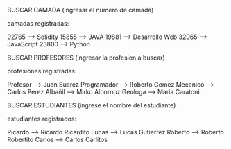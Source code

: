 BUSCAR CAMADA (ingresar el numero de camada)

camadas registradas:

92765 --> Solidity
15855 --> JAVA
19881 --> Desarrollo Web
32065 --> JavaScript
23800 --> Python

BUSCAR PROFESORES (ingresar la profesion a buscar)

profesiones registradas:

Profesor --> Juan Suarez
Programador --> Roberto Gomez
Mecanico --> Carlos Perez
Albañil --> Mirko Albornoz
Geologa --> Maria Caratoni

BUSCAR ESTUDIANTES (ingrese el nombre del estudiante)

estudiantes registrados:

Ricardo --> Ricardo Ricardito
Lucas --> Lucas Gutierrez
Roberto --> Roberto Robertito
Carlos --> Carlos Carlitos
